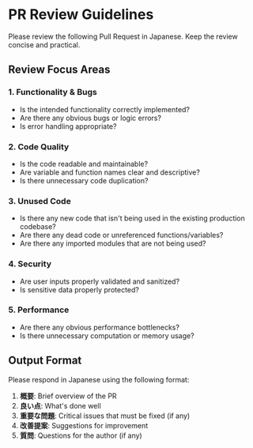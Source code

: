 # PR Review Guidelines

Please review the following Pull Request in Japanese. Keep the review concise and practical.

## Review Focus Areas

### 1. Functionality & Bugs

- Is the intended functionality correctly implemented?
- Are there any obvious bugs or logic errors?
- Is error handling appropriate?

### 2. Code Quality

- Is the code readable and maintainable?
- Are variable and function names clear and descriptive?
- Is there unnecessary code duplication?

### 3. Unused Code

- Is there any new code that isn't being used in the existing production codebase?
- Are there any dead code or unreferenced functions/variables?
- Are there any imported modules that are not being used?

### 4. Security

- Are user inputs properly validated and sanitized?
- Is sensitive data properly protected?

### 5. Performance

- Are there any obvious performance bottlenecks?
- Is there unnecessary computation or memory usage?

## Output Format

Please respond in Japanese using the following format:

1. **概要**: Brief overview of the PR
2. **良い点**: What's done well
3. **重要な問題**: Critical issues that must be fixed (if any)
4. **改善提案**: Suggestions for improvement
5. **質問**: Questions for the author (if any)
